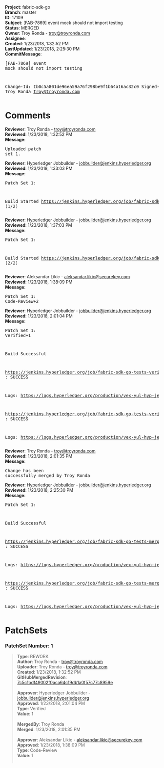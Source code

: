 <strong>Project</strong>: fabric-sdk-go<br><strong>Branch</strong>: master<br><strong>ID</strong>: 17109<br><strong>Subject</strong>: [FAB-7869] event mock should not import testing<br><strong>Status</strong>: MERGED<br><strong>Owner</strong>: Troy Ronda - troy@troyronda.com<br><strong>Assignee</strong>:<br><strong>Created</strong>: 1/23/2018, 1:32:52 PM<br><strong>LastUpdated</strong>: 1/23/2018, 2:25:30 PM<br><strong>CommitMessage</strong>:<br><pre>[FAB-7869] event mock should not import testing

Change-Id: Ib0c5a801de96ea59a76f298be9f1b64a16ac32c0
Signed-off-by: Troy Ronda <troy@troyronda.com>
</pre><h1>Comments</h1><strong>Reviewer</strong>: Troy Ronda - troy@troyronda.com<br><strong>Reviewed</strong>: 1/23/2018, 1:32:52 PM<br><strong>Message</strong>: <pre>Uploaded patch set 1.</pre><strong>Reviewer</strong>: Hyperledger Jobbuilder - jobbuilder@jenkins.hyperledger.org<br><strong>Reviewed</strong>: 1/23/2018, 1:33:03 PM<br><strong>Message</strong>: <pre>Patch Set 1:

Build Started https://jenkins.hyperledger.org/job/fabric-sdk-go-tests-verify-s390x/1043/ (1/2)</pre><strong>Reviewer</strong>: Hyperledger Jobbuilder - jobbuilder@jenkins.hyperledger.org<br><strong>Reviewed</strong>: 1/23/2018, 1:37:03 PM<br><strong>Message</strong>: <pre>Patch Set 1:

Build Started https://jenkins.hyperledger.org/job/fabric-sdk-go-tests-verify-x86_64/1160/ (2/2)</pre><strong>Reviewer</strong>: Aleksandar Likic - aleksandar.likic@securekey.com<br><strong>Reviewed</strong>: 1/23/2018, 1:38:09 PM<br><strong>Message</strong>: <pre>Patch Set 1: Code-Review+2</pre><strong>Reviewer</strong>: Hyperledger Jobbuilder - jobbuilder@jenkins.hyperledger.org<br><strong>Reviewed</strong>: 1/23/2018, 2:01:04 PM<br><strong>Message</strong>: <pre>Patch Set 1: Verified+1

Build Successful 

https://jenkins.hyperledger.org/job/fabric-sdk-go-tests-verify-x86_64/1160/ : SUCCESS

Logs: https://logs.hyperledger.org/production/vex-yul-hyp-jenkins-3/fabric-sdk-go-tests-verify-x86_64/1160

https://jenkins.hyperledger.org/job/fabric-sdk-go-tests-verify-s390x/1043/ : SUCCESS

Logs: https://logs.hyperledger.org/production/vex-yul-hyp-jenkins-3/fabric-sdk-go-tests-verify-s390x/1043</pre><strong>Reviewer</strong>: Troy Ronda - troy@troyronda.com<br><strong>Reviewed</strong>: 1/23/2018, 2:01:35 PM<br><strong>Message</strong>: <pre>Change has been successfully merged by Troy Ronda</pre><strong>Reviewer</strong>: Hyperledger Jobbuilder - jobbuilder@jenkins.hyperledger.org<br><strong>Reviewed</strong>: 1/23/2018, 2:25:30 PM<br><strong>Message</strong>: <pre>Patch Set 1:

Build Successful 

https://jenkins.hyperledger.org/job/fabric-sdk-go-tests-merge-x86_64/290/ : SUCCESS

Logs: https://logs.hyperledger.org/production/vex-yul-hyp-jenkins-3/fabric-sdk-go-tests-merge-x86_64/290

https://jenkins.hyperledger.org/job/fabric-sdk-go-tests-merge-s390x/237/ : SUCCESS

Logs: https://logs.hyperledger.org/production/vex-yul-hyp-jenkins-3/fabric-sdk-go-tests-merge-s390x/237</pre><h1>PatchSets</h1><h3>PatchSet Number: 1</h3><blockquote><strong>Type</strong>: REWORK<br><strong>Author</strong>: Troy Ronda - troy@troyronda.com<br><strong>Uploader</strong>: Troy Ronda - troy@troyronda.com<br><strong>Created</strong>: 1/23/2018, 1:32:52 PM<br><strong>GitHubMergedRevision</strong>: [7c5c1bdf49002f0aca64c19db1a0f57c77c8959e](https://github.com/hyperledger/fabric-sdk-go/commit/7c5c1bdf49002f0aca64c19db1a0f57c77c8959e)<br><br><strong>Approver</strong>: Hyperledger Jobbuilder - jobbuilder@jenkins.hyperledger.org<br><strong>Approved</strong>: 1/23/2018, 2:01:04 PM<br><strong>Type</strong>: Verified<br><strong>Value</strong>: 1<br><br><strong>MergedBy</strong>: Troy Ronda<br><strong>Merged</strong>: 1/23/2018, 2:01:35 PM<br><br><strong>Approver</strong>: Aleksandar Likic - aleksandar.likic@securekey.com<br><strong>Approved</strong>: 1/23/2018, 1:38:09 PM<br><strong>Type</strong>: Code-Review<br><strong>Value</strong>: 1<br><br></blockquote>